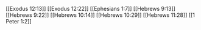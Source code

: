 [[Exodus 12:13]]
[[Exodus 12:22]]
[[Ephesians 1:7]]
[[Hebrews 9:13]]
[[Hebrews 9:22]]
[[Hebrews 10:14]]
[[Hebrews 10:29]]
[[Hebrews 11:28]]
[[1 Peter 1:2]]

